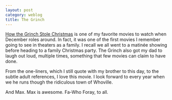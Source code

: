 ```yaml
---
layout: post
category: weblog
title: The Grinch
---
```


[How the Grinch Stole Christmas](http://www.imdb.com/title/tt0170016/) is one of my favorite movies to watch when December roles around. In fact, it was one of the first movies I remember going to see in theaters as a family. I recall we all went to a matinée showing before heading to a family Christmas party. The Grinch also got my dad to laugh out loud, multiple times, something that few movies can claim to have done.

From the one-liners, which I still quote with my brother to this day, to the subtle adult references, I love this movie. I look forward to every year when we he runs though the ridiculous town of Whoville.

And Max. Max is awesome. Fa-Who Foray, to all.